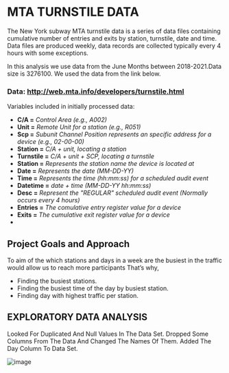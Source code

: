 # MTA TURNSTILE DATA

The New York subway MTA turnstile data is a series of data files containing cumulative number of entries and exits by station, turnstile, date and time. Data files are produced weekly, data records are collected typically every 4 hours with some exceptions.<br/> 

In this analysis we use data from the June Months between 2018-2021.Data size is 3276100. We used the data from the link below.<br/> 
### Data: http://web.mta.info/developers/turnstile.html

Variables included in initially processed data:

- **C/A =**  *Control Area (e.g., A002)*
- **Unit =**  *Remote Unit for a station (e.g., R051)*
- **Scp =** *Subunit Channel Position represents an specific address for a device (e.g., 02-00-00)*
- **Station =** *C/A + unit, locating a station*
- **Turnstile =** *C/A + unit + SCP, locating a turnstile*
- **Station =** *Represents the station name the device is located at*
- **Date =** *Represents the date (MM-DD-YY)*
- **Time =** *Represents the time (hh:mm:ss) for a scheduled audit event*
- **Datetime =** *date + time (MM-DD-YY hh:mm:ss)*
- **Desc =** *Represent the "REGULAR" scheduled audit event (Normally occurs every 4 hours)*
- **Entries =** *The comulative entry register value for a device*
- **Exits =** *The cumulative exit register value for a device*
- 
## Project Goals and Approach
To aim of  the which stations and days in a week are the busiest in the traffic would allow us to reach more participants That’s why,

- Finding the busiest stations.
- Finding the busiest time of the day by busiest station.
- Finding day with highest traffic per station.

## EXPLORATORY DATA ANALYSIS
Looked For Duplicated And Null Values In The Data Set.
Dropped Some Columns From The Data And Changed The Names Of Them.
Added The Day Column To Data Set.

![image](https://user-images.githubusercontent.com/97549619/159938160-c841d65f-d05f-4048-bbc3-3f2b67b488c7.png)



